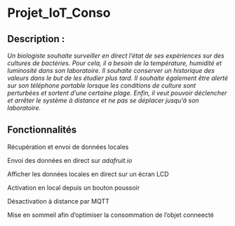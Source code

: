 # Projet_IoT_Conso

## Description :

*Un biologiste souhaite surveiller en direct l’état de ses expériences sur des cultures de bactéries. Pour cela, il a besoin de la température, humidité et luminosité dans son laboratoire. Il souhaite conserver un historique des valeurs dans le but de les étudier plus tard. Il souhaite également être alerté sur son téléphone portable lorsque les conditions de culture sont perturbées et sortent d’une certaine plage. Enfin, il veut pouvoir déclencher et arrêter le système à distance et ne pas se déplacer jusqu’à son laboratoire.*

## Fonctionnalités
Récupération et envoi de données locales

Envoi des données en direct sur *adafruit.io*

Afficher les données locales en direct sur un écran LCD

Activation en local depuis un bouton poussoir

Désactivation à distance par MQTT

Mise en sommeil afin d’optimiser la consommation de l’objet conneecté
